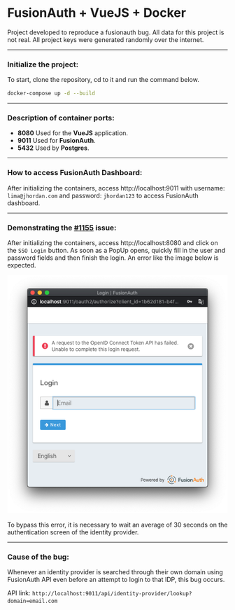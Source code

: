 FusionAuth + VueJS + Docker
===============

Project developed to reproduce a fusionauth bug. All data for this project is not real. All project keys were generated randomly over the internet.

----------
### Initialize the project:

To start, clone the repository, cd to it and run the command below.

```bash
docker-compose up -d --build
```

----------
### Description of container ports:

- **8080** Used for the **VueJS** application.
- **9011** Used for **FusionAuth**.
- **5432** Used by **Postgres**.

----------
### How to access **FusionAuth** Dashboard:

After initializing the containers, access http://localhost:9011 with username: `lima@jhordan.com` and password: `jhordan123` to access FusionAuth dashboard.

----------
### Demonstrating the [**#1155**](https://github.com/FusionAuth/fusionauth-issues/issues/1155) issue:

After initializing the containers, access http://localhost:8080 and click on the `SSO Login` button. As soon as a PopUp opens, quickly fill in the user and password fields and then finish the login. An error like the image below is expected.

![img.png](assests/img.png)

To bypass this error, it is necessary to wait an average of 30 seconds on the authentication screen of the identity provider.

----------
### Cause of the bug:

Whenever an identity provider is searched through their own domain using FusionAuth API even before an attempt to login to that IDP, this bug occurs.

API link: `http://localhost:9011/api/identity-provider/lookup?domain=email.com` 
